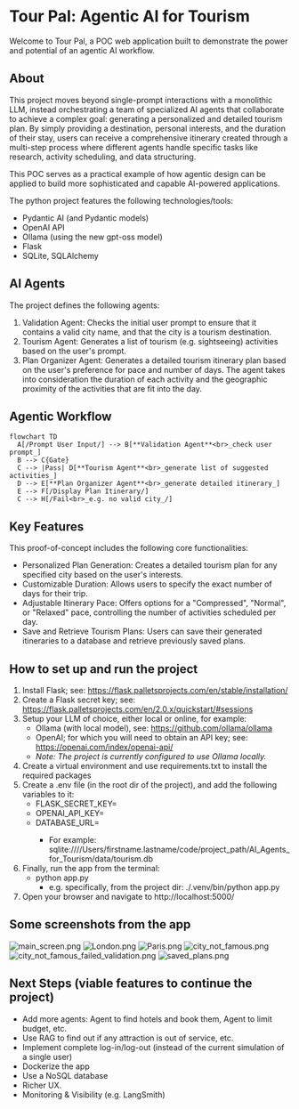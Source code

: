 # Tour Pal: Agentic AI for Tourism

Welcome to Tour Pal, a POC web application built to demonstrate the power and potential of an agentic AI workflow.

## About

This project moves beyond single-prompt interactions with a monolithic LLM, instead orchestrating a team of specialized AI agents that collaborate to achieve a complex goal: generating a personalized and detailed tourism plan. By simply providing a destination, personal interests, and the duration of their stay, users can receive a comprehensive itinerary created through a multi-step process where different agents handle specific tasks like research, activity scheduling, and data structuring.

This POC serves as a practical example of how agentic design can be applied to build more sophisticated and capable AI-powered applications.

The python project features the following technologies/tools:
- Pydantic AI (and Pydantic models)
- OpenAI API
- Ollama (using the new gpt-oss model)
- Flask
- SQLite, SQLAlchemy

## AI Agents

The project defines the following agents:
1) Validation Agent: Checks the initial user prompt to ensure that it contains a valid city name, and that the city is a tourism destination.
2) Tourism Agent: Generates a list of tourism (e.g. sightseeing) activities based on the user's prompt.
3) Plan Organizer Agent: Generates a detailed tourism itinerary plan based on the user's preference for pace and number of days. The agent takes into consideration the duration of each activity and the geographic proximity of the activities that are fit into the day.

## Agentic Workflow

```mermaid
flowchart TD
  A[/Prompt User Input/] --> B[**Validation Agent**<br>_check user prompt_]
  B --> C{Gate}
  C --> |Pass| D[**Tourism Agent**<br>_generate list of suggested activities_]
  D --> E[**Plan Organizer Agent**<br>_generate detailed itinerary_]
  E --> F[/Display Plan Itinerary/]
  C --> H[/Fail<br>_e.g. no valid city_/]
 ```

## Key Features
This proof-of-concept includes the following core functionalities:
- Personalized Plan Generation: Creates a detailed tourism plan for any specified city based on the user's interests.
- Customizable Duration: Allows users to specify the exact number of days for their trip.
- Adjustable Itinerary Pace: Offers options for a "Compressed", "Normal", or "Relaxed" pace, controlling the number of activities scheduled per day.
- Save and Retrieve Tourism Plans: Users can save their generated itineraries to a database and retrieve previously saved plans.


## How to set up and run the project

1) Install Flask; see: https://flask.palletsprojects.com/en/stable/installation/
2) Create a Flask secret key; see: https://flask.palletsprojects.com/en/2.0.x/quickstart/#sessions
3) Setup your LLM of choice, either local or online, for example:
   - Ollama (with local model), see: https://github.com/ollama/ollama
   - OpenAI; for which you will need to obtain an API key; see: https://openai.com/index/openai-api/
   - _Note: The project is currently configured to use Ollama locally._
4) Create a virtual environment and use requirements.txt to install the required packages
5) Create a .env file (in the root dir of the project), and add the following variables to it:
   - FLASK_SECRET_KEY=<the-flask-secret-key-you-created-in-step-2>
   - OPENAI_API_KEY=<the-openai-api-key-you-obtained-in-step-3-if-you-will-use-openai>
   - DATABASE_URL=<path-to-the-sqlite-database-file-you-want-to-use>
     - For example: sqlite:////Users/firstname.lastname/code/project_path/AI_Agents_for_Tourism/data/tourism.db
6) Finally, run the app from the terminal:
   - python app.py
     - e.g. specifically, from the project dir: ./.venv/bin/python app.py
7) Open your browser and navigate to http://localhost:5000/

## Some screenshots from the app
![main_screen.png](app_screenshots/main_screen.png)
![London.png](app_screenshots/London.png)
![Paris.png](app_screenshots/Paris.png)
![city_not_famous.png](app_screenshots/city_not_famous.png)
![city_not_famous_failed_validation.png](app_screenshots/city_not_famous_failed_validation.png)
![saved_plans.png](app_screenshots/saved_plans.png)

## Next Steps (viable features to continue the project)
- Add more agents: Agent to find hotels and book them, Agent to limit budget, etc.
- Use RAG to find out if any attraction is out of service, etc.
- Implement complete log-in/log-out (instead of the current simulation of a single user)
- Dockerize the app
- Use a NoSQL database
- Richer UX.
- Monitoring & Visibility (e.g. LangSmith)